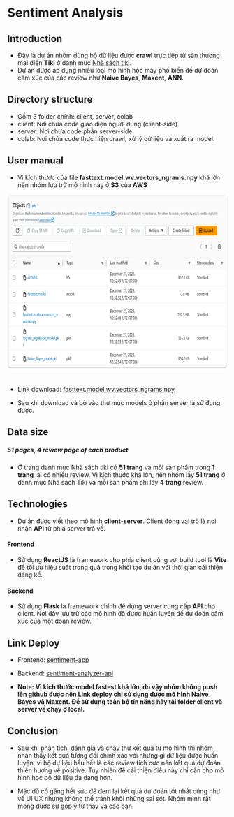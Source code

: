 # Sentiment Analysis

## Introduction

- Đây là dự án nhóm dùng bộ dữ liệu được **crawl** trực tiếp từ sàn thương mại điện **Tiki** ở danh mục [Nhà sách tiki](https://tiki.vn/nha-sach-tiki/c8322).
- Dự án được áp dụng nhiều loại mô hình học máy phổ biển để dự đoán cảm xúc của các review như **Naive Bayes**, **Maxent**, **ANN**.

## Directory structure

- Gồm 3 folder chính: client, server, colab
- client: Nơi chứa code giao diện người dùng (client-side)
- server: Nơi chưa code phần server-side
- colab: Nơi chứa code thực hiện crawl, xử lý dữ liệu và xuất ra model.

## User manual

- Vì kích thước của file **fasttext.model.wv.vectors_ngrams.npy** khá lớn nên nhóm lưu trữ mô hình này ở **S3** của **AWS**

<img src="./server/asset/S3.png" width="700" height="400" style='border-radius: 10px; margin-bottom: 20px;'/>

- Link download: [fasttext.model.wv.vectors_ngrams.npy](https://sentiment-analyzer.s3.ap-southeast-1.amazonaws.com/Models/fasttext.model.wv.vectors_ngrams.npy)

- Sau khi download và bỏ vào thư mục models ở phần server là sử đụng được.

## Data size

##### 51 pages, 4 review page of each product

- Ở trang danh mục Nhà sách tiki có **51 trang** và mỗi sản phẩm trong **1 trang** lại có nhiều review. Vì kích thước khá lớn, nên nhóm lấy **51 trang** ở danh mục Nhà sách Tiki và mỗi sản phẩm chỉ lấy **4 trang** review.

## Technologies

- Dự án được viết theo mô hình **client-server**. Client đóng vai trò là nơi nhận **API** từ phiá server trả về.

#### Frontend

- Sử dụng **ReactJS** là framework cho phía client cùng với build tool là **Vite** để tối ưu hiệu suất trong quá trong khởi tạo dự án với thời gian cải thiện đáng kể.

#### Backend

- Sử dụng **Flask** là framework chính để dựng server cung cấp **API** cho client. Nơi đây lưu trữ các mô hình đã được huấn luyện để dự đoán cảm xúc của một đoạn review.

## Link Deploy

- Frontend: [sentiment-app](https://sentiment-analyzer-app.vercel.app/)
- Backend: [sentiment-analyzer-api](https://sentiment-analysis-api-aqfj.onrender.com)

- **Note: Vì kích thước model fastest khá lớn, do vậy nhóm không push lên github được nên Link deploy chỉ sử dụng được mô hình Naive Bayes và Maxent. Để sử dụng toàn bộ tín năng hãy tải folder client và server về chạy ở local.**

## Conclusion

- Sau khi phân tích, đánh giá và chạy thử kết quả từ mô hình thì nhóm nhận thấy kết quả tương đối chính xác với nhưng gì dữ liệu được huấn luyện, vì bộ dự liệu hầu hết là các review tích cực nên kết quả dự đoán thiên hướng về positive. Tuy nhiên để cải thiện điều này chỉ cần cho mô hình học bộ dữ liệu đa dạng hơn.

- Mặc dù cố gắng hết sức để đem lại kết quả dự đoán tốt nhất cũng như về UI UX nhưng không thể tránh khỏi những sai sót. Nhóm mình rất mong được sự góp ý từ thầy và các bạn.
